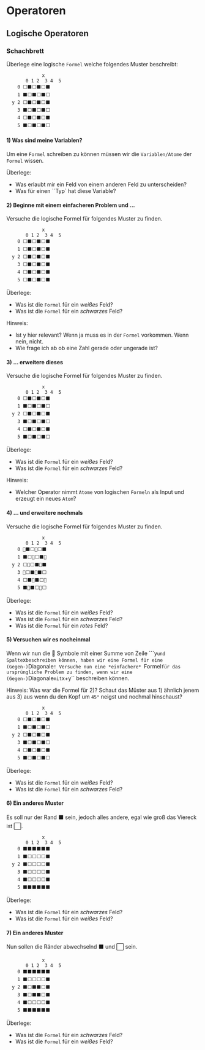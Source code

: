 # Operatoren

## Logische Operatoren

### Schachbrett
Überlege eine logische ``Formel`` welche folgendes Muster beschreibt:
```
             x
       0 1 2  3 4  5
    0 ⬜⬛⬜⬛⬜⬛
    1 ⬛⬜⬛⬜⬛⬜
  y 2 ⬜⬛⬜⬛⬜⬛
    3 ⬛⬜⬛⬜⬛⬜
    4 ⬜⬛⬜⬛⬜⬛
    5 ⬛⬜⬛⬜⬛⬜
```

#### 1) Was sind meine Variablen?
Um eine ``Formel`` schreiben zu können müssen wir die ``Variablen/Atome`` der ``Formel`` wissen.

Überlege: 
* Was erlaubt mir ein Feld von einem anderen Feld zu unterscheiden? 
* Was für einen ``Typ` hat diese Variable? 

#### 2) Beginne mit einem einfacheren Problem und ...
Versuche die logische Formel für folgendes Muster zu finden.
```
             x
       0 1 2  3 4  5
    0 ⬜⬛⬜⬛⬜⬛
    1 ⬜⬛⬜⬛⬜⬛
  y 2 ⬜⬛⬜⬛⬜⬛
    3 ⬜⬛⬜⬛⬜⬛
    4 ⬜⬛⬜⬛⬜⬛
    5 ⬜⬛⬜⬛⬜⬛
```

Überlege: 
* Was ist die ``Formel`` für ein *weißes* Feld? 
* Was ist die ``Formel`` für ein *schwarzes* Feld?

Hinweis:
* Ist y hier relevant? Wenn ja muss es in der ``Formel`` vorkommen. Wenn nein, nicht.
* Wie frage ich ab ob eine Zahl gerade oder ungerade ist?

#### 3) ... erweitere dieses 
Versuche die logische Formel für folgendes Muster zu finden.
```
             x
       0 1 2  3 4  5
    0 ⬜⬛⬜⬛⬜⬛
    1 ⬛⬜⬛⬜⬛⬜
  y 2 ⬜⬛⬜⬛⬜⬛
    3 ⬛⬜⬛⬜⬛⬜
    4 ⬜⬛⬜⬛⬜⬛
    5 ⬛⬜⬛⬜⬛⬜
```

Überlege: 
* Was ist die ``Formel`` für ein *weißes* Feld? 
* Was ist die ``Formel`` für ein *schwarzes* Feld?

Hinweis:
* Welcher Operator nimmt ``Atome`` von logischen ``Formeln`` als Input und erzeugt ein neues ``Atom``?

#### 4) ... und erweitere nochmals 
Versuche die logische Formel für folgendes Muster zu finden.
```
             x
       0 1 2  3 4  5
    0 🔺⬛⬜🔺⬜⬛
    1 ⬛⬜🔺⬜⬛🔺
  y 2 ⬜🔺⬜⬛🔺⬛
    3 🔺⬜⬛🔺⬛⬜
    4 ⬜⬛🔺⬛⬜🔺
    5 ⬛🔺⬛⬜🔺⬜
```

Überlege: 
* Was ist die ``Formel`` für ein *weißes* Feld? 
* Was ist die ``Formel`` für ein *schwarzes* Feld?
* Was ist die ``Formel`` für ein *rotes* Feld?

#### 5) Versuchen wir es nocheinmal 
Wenn wir nun die 🔺 Symbole mit einer Summe von Zeile ```y`` und Spalte ``x`` beschreiben können, haben wir eine Formel für eine (Gegen-) ``Diagonale``!
Versuche nun eine *einfachere* ``Formel`` für das ursprüngliche Problem zu finden, wenn wir eine (Gegen-) ``Diagonale`` mit ``x+y`` beschreiben können.

Hinweis: Was war die Formel für 2)? Schaut das Müster aus 1) ähnlich jenem aus 3) aus wenn du den Kopf um ``45°`` neigst und nochmal hinschaust?
```
             x
       0 1 2  3 4  5
    0 ⬜⬛⬜⬛⬜⬛
    1 ⬛⬜⬛⬜⬛⬜
  y 2 ⬜⬛⬜⬛⬜⬛
    3 ⬛⬜⬛⬜⬛⬜
    4 ⬜⬛⬜⬛⬜⬛
    5 ⬛⬜⬛⬜⬛⬜
```

Überlege: 
* Was ist die ``Formel`` für ein *weißes* Feld? 
* Was ist die ``Formel`` für ein *schwarzes* Feld?

#### 6) Ein anderes Muster
Es soll nur der Rand ⬛ sein, jedoch alles andere, egal wie groß das Viereck ist ⬜.
```
             x
       0 1 2  3 4  5
    0 ⬛⬛⬛⬛⬛⬛
    1 ⬛⬜⬜⬜⬜⬛
  y 2 ⬛⬜⬜⬜⬜⬛
    3 ⬛⬜⬜⬜⬜⬛
    4 ⬛⬜⬜⬜⬜⬛
    5 ⬛⬛⬛⬛⬛⬛
```

Überlege: 
* Was ist die ``Formel`` für ein *schwarzes* Feld?
* Was ist die ``Formel`` für ein *weißes* Feld? 

#### 7) Ein anderes Muster
Nun sollen die Ränder abwechselnd ⬛ und ⬜ sein.
```
             x
       0 1 2  3 4  5
    0 ⬛⬛⬛⬛⬛⬛
    1 ⬛⬜⬜⬜⬜⬛
  y 2 ⬛⬜⬛⬛⬜⬛
    3 ⬛⬜⬛⬛⬜⬛
    4 ⬛⬜⬜⬜⬜⬛
    5 ⬛⬛⬛⬛⬛⬛
```

Überlege: 
* Was ist die ``Formel`` für ein *schwarzes* Feld?
* Was ist die ``Formel`` für ein *weißes* Feld? 